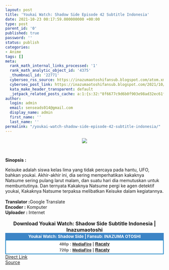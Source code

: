 ```yaml
---
layout: post
title: 'Youkai Watch: Shadow Side Episode 42 Subtitle Indonesia'
date: 2021-10-23 00:17:59.000000000 +00:00
type: post
parent_id: '0'
published: true
password: ''
status: publish
categories:
- Anime
tags: []
meta:
  rank_math_internal_links_processed: '1'
  rank_math_analytic_object_id: '4375'
  _thumbnail_id: '22771'
  cyberseo_rss_source: https://inazumaotoshifansub.blogspot.com/atom.xml?start-index=1
  cyberseo_post_link: https://inazumaotoshifansub.blogspot.com/2021/10/youkai-watch-shadow-side-episode-42.html
  kata_make_header_transparent: default
  _jetpack_related_posts_cache: a:1:{s:32:"8f6677c9d6b0f903e98ad32ec61f8deb";a:2:{s:7:"expires";i:1663249824;s:7:"payload";a:3:{i:0;a:1:{s:2:"id";i:22812;}i:1;a:1:{s:2:"id";i:22852;}i:2;a:1:{s:2:"id";i:26525;}}}}
author:
  login: admin
  email: senseads014@gmail.com
  display_name: admin
  first_name: ''
  last_name: ''
permalink: "/youkai-watch-shadow-side-episode-42-subtitle-indonesia/"
---
```

</p>
<div class="separator" style="clear: both; text-align: center;"><a href="https://1.bp.blogspot.com/-K4NOBxPKWLE/YXNTk548c6I/AAAAAAAAIcE/p23t8pir_LAIkg-IGXdk1eEdIUVAdqoRwCLcBGAsYHQ/s450/YWS%2B42.png" style="margin-left: 1em; margin-right: 1em;"><img border="0" data-original-height="269" data-original-width="450" src="{{ site.baseurl }}/assets/2021/10/YWS%2B42.png" /></a></div>
<p>&nbsp;</p>
<p><b>Sinopsis :</b><span face="&quot;trebuchet ms&quot; , sans-serif"><br /></span>
<div style="text-align: left;"><span face="&quot;trebuchet ms&quot; , sans-serif"><span face="&quot;trebuchet ms&quot; , sans-serif">Keisuke adalah siswa kelas lima yang tidak percaya pada hantu, UFO, bahkan youkai. Akhir-akhir ini, dia sering memperhatikan kakaknya Natsume sering pulang larut malam, dan suatu hari dia memutuskan untuk membuntutinya. Dan ternyata Kakaknya Natsume pergi ke agen detektif youkai, Kakaknya Natsume terpaksa melibatkan Keisuke dalam kegiatannya.</span></span><br /><span face="&quot;trebuchet ms&quot; , sans-serif"><br /></span><span face="&quot;trebuchet ms&quot; , sans-serif"><span face="&quot;trebuchet ms&quot; , sans-serif"><b>Translator :</b>Google Translate</span></span><br /><span face="&quot;trebuchet ms&quot; , sans-serif"><span face="&quot;trebuchet ms&quot; , sans-serif"><b>Encoder :</b> Komputer</span></span><br /><span face="&quot;trebuchet ms&quot; , sans-serif"><span face="&quot;trebuchet ms&quot; , sans-serif"><b>Uploader :</b> Internet </span></span><br /><span face="&quot;trebuchet ms&quot; , sans-serif"><span face="&quot;trebuchet ms&quot; , sans-serif"><br /> </span></span></div>
<div style="text-align: center;"><span face="&quot;trebuchet ms&quot; , sans-serif"><span face="&quot;trebuchet ms&quot; , sans-serif" style="font-size: medium;"><b>Download Youkai Watch: Shadow Side Subtitle Indonesia | Inazumaotoshi</b></span></span></div>
<div style="margin: 0px; padding: 0px;">
<div align="center" style="background-color: #3d85c6; color: #339999; line-height: 18.1875px; margin: 0px; padding: 2px;">
<div style="margin: 0px; padding: 0px;">
<div style="margin: 0px; padding: 0px;">
<div style="margin: 0px; padding: 0px;">
<div style="margin: 0px; padding: 0px;">
<div style="margin: 0px; padding: 0px;">
<div style="margin: 0px; padding: 0px;">
<div style="margin: 0px; padding: 0px;"><span face="&quot;trebuchet ms&quot; , sans-serif"><span style="font-size: small;"><b style="margin: 0px; padding: 0px;"><span class="Apple-style-span" style="margin: 0px; padding: 0px;"><span style="color: white; margin: 0px; padding: 0px;">Youkai Watch: Shadow Side | Fansub: INAZUMA&nbsp;</span></span></b><b style="margin: 0px; padding: 0px;"><span class="Apple-style-span" style="margin: 0px; padding: 0px;"><span style="color: white; margin: 0px; padding: 0px;">OTOSHI</span></span></b></span></span></div>
</div>
</div>
</div>
</div>
</div>
</div>
</div>
<div style="background-color: white; border: 2px solid rgb(31, 133, 198); font-family: Arial, Geneva, sans-serif; line-height: 18.1875px; margin: 0px; padding: 2px; text-align: justify;">
<div style="font-family: Arial, Helvetica, sans-serif; margin: 0px; padding: 0px; text-align: center;">
<div style="margin: 0px; padding: 0px;">
<div style="margin: 0px; padding: 0px;">
<div style="margin: 0px; padding: 0px;">
<div style="margin: 0px; padding: 0px;">
<div style="margin: 0px; padding: 0px;">
<div style="margin: 0px; padding: 0px;">
<div style="margin: 0px; padding: 0px;">
<div style="color: #555555;"><span face="&quot;trebuchet ms&quot; , sans-serif"><span style="font-size: small;"><b style="margin: 0px; padding: 0px;">480p : <a href="https://ouo.io/5M0iS1" target="_blank" rel="noopener">MediaFire</a></b></span></span><span face="&quot;trebuchet ms&quot; , sans-serif"><b style="margin: 0px; padding: 0px;"> | <a href="https://ouo.io/JjeV7n" target="_blank" rel="noopener">Racaty</a></b></span></div>
<div style="color: #555555;"><span face="&quot;trebuchet ms&quot; , sans-serif"><span style="font-size: small;"><b style="margin: 0px; padding: 0px;">720p : <a href="https://ouo.io/WN2csbO" target="_blank" rel="noopener">MediaFire</a></b></span></span><span face="&quot;trebuchet ms&quot; , sans-serif"><b style="margin: 0px; padding: 0px;"> | <a href="https://ouo.io/6fLJusd" target="_blank" rel="noopener">Racaty</a></b></span></div>
<div style="color: #555555;"></div>
</div>
</div>
</div>
</div>
</div>
</div>
</div>
</div>
</div>
</div>
<link rel="stylesheet" href="https://cdnjs.cloudflare.com/ajax/libs/font-awesome/4.7.0/css/font-awesome.min.css" />
<div class="divbtn"> <a href="https://handymansurrender.com/fihup8buzv?key=94550f7ce39444073321dde3b8782f97" class="btn"><i class="fa fa-download"></i> Direct Link</a> <br /><a href="https://inazumaotoshifansub.blogspot.com/2021/10/youkai-watch-shadow-side-episode-42.html">Source</a> </div>
